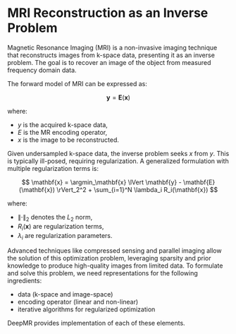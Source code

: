 # MRI Reconstruction as an Inverse Problem

Magnetic Resonance Imaging (MRI) is a non-invasive imaging technique that reconstructs images from k-space data, presenting it as an inverse problem. The goal is to recover an image of the object from measured frequency domain data.

The forward model of MRI can be expressed as:

$$
\mathbf{y} = \mathbf{E}(\mathbf{x})
$$

where:
- $y$ is the acquired k-space data,
- $E$ is the MR encoding operator,
- $x$ is the image to be reconstructed.

Given undersampled k-space data, the inverse problem seeks $x$ from $y$. This is typically ill-posed, requiring regularization. A generalized formulation with multiple regularization terms is:

$$
\mathbf{x} = \argmin_\mathbf{x} \lVert \mathbf{y} - \mathbf{E}(\mathbf{x}) \rVert_2^2 + \sum_{i=1}^N \lambda_i R_i(\mathbf{x})
$$

where:
- $\lVert \cdot \rVert_2$ denotes the $L_2$ norm,
- $R_i(\mathbf{x})$ are regularization terms,
- $\lambda_i$ are regularization parameters.

Advanced techniques like compressed sensing and parallel imaging allow the solution of this optimization problem, leveraging sparsity and prior knowledge to produce high-quality images from limited data. To formulate and solve this problem, we need representations for the following ingredients:

- data (k-space and image-space)
- encoding operator (linear and non-linear)
- iterative algorithms for regularized optimization

DeepMR provides implementation of each of these elements.